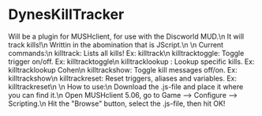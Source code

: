 # DynesKillTracker
Will be a plugin for MUSHclient, for use with the Discworld MUD.\n
It will track kills!\n
Writtin in the abomination that is JScript.\n
\n
Current commands:\n
killtrack:                  Lists all kills! Ex: killtrack\n
killtracktoggle:            Toggle trigger on/off. Ex: killtracktoggle\n
killtracklookup <creature>: Lookup specific kills. Ex: killtracklookup Cohen\n
killtrackshow:              Toggle kill messages off/on. Ex: killtrackshow\n
killtrackreset:             Reset triggers, aliases and variables. Ex: killtrackreset\n
\n
How to use:\n
Download the .js-file and place it where you can find it.\n
Open MUSHclient 5.06, go to Game --> Configure --> Scripting.\n
Hit the "Browse" button, select the .js-file, then hit OK!

